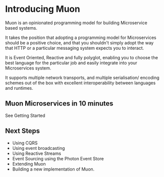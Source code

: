 # Introducing Muon

Muon is an opinionated programming model for building Microservice based systems.

It takes the position that adopting a programming model for Microservices should be a positive choice, and that you shouldn't simply adopt the way that HTTP or a particular messaging system expects you to interact.

It is Event Oriented, Reactive and fully polyglot, enabling you to choose the best language for the particular job and easily integrate into your Microservices system.

It supports multiple network transports, and multiple serialisation/ encoding schemes out of the box with excellent interoperability between languages and runtimes.

## Muon Microservices in 10 minutes

See Getting Started

## Next Steps

* Using CQRS
* Using event broadcasting
* Using Reactive Streams
* Event Sourcing using the Photon Event Store
* Extending Muon
* Building a new implementation of Muon.
